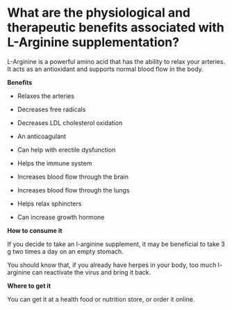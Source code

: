 # What are the physiological and therapeutic benefits associated with L-Arginine supplementation?

L-Arginine is a powerful amino acid that has the ability to relax your arteries. It acts as an antioxidant and supports normal blood flow in the body.

**Benefits**

- Relaxes the arteries

- Decreases free radicals

- Decreases LDL cholesterol oxidation

- An anticoagulant

- Can help with erectile dysfunction

- Helps the immune system

- Increases blood flow through the brain

- Increases blood flow through the lungs

- Helps relax sphincters

- Can increase growth hormone

**How to consume it**

If you decide to take an l-arginine supplement, it may be beneficial to take 3 g two times a day on an empty stomach.

You should know that, if you already have herpes in your body, too much l-arginine can reactivate the virus and bring it back.

**Where to get it**

You can get it at a health food or nutrition store, or order it online.